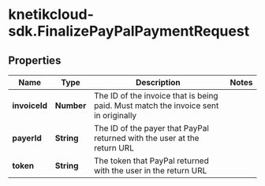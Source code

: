 # knetikcloud-sdk.FinalizePayPalPaymentRequest

## Properties
Name | Type | Description | Notes
------------ | ------------- | ------------- | -------------
**invoiceId** | **Number** | The ID of the invoice that is being paid. Must match the invoice sent in originally | 
**payerId** | **String** | The ID of the payer that PayPal returned with the user at the return URL | 
**token** | **String** | The token that PayPal returned with the user in the return URL | 


